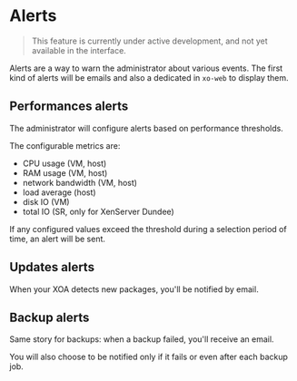 # Alerts

> This feature is currently under active development, and not yet available in the interface.

Alerts are a way to warn the administrator about various events. The first kind of alerts will be emails and also a dedicated in `xo-web` to display them.

## Performances alerts

The administrator will configure alerts based on performance thresholds.

The configurable metrics are:

* CPU usage (VM, host)
* RAM usage (VM, host)
* network bandwidth (VM, host)
* load average (host)
* disk IO (VM)
* total IO (SR, only for XenServer Dundee)

If any configured values exceed the threshold during a selection period of time, an alert will be sent.

## Updates alerts

When your XOA detects new packages, you'll be notified by email.

## Backup alerts

Same story for backups: when a backup failed, you'll receive an email.

You will also choose to be notified only if it fails or even after each backup job.